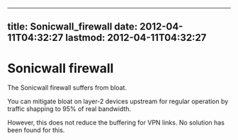 
---
title: Sonicwall_firewall
date: 2012-04-11T04:32:27
lastmod: 2012-04-11T04:32:27
---
Sonicwall firewall
==================

The Sonicwall firewall suffers from bloat.

You can mitigate bloat on layer-2 devices upstream for regular operation
by traffic shapping to 95% of real bandwidth.

However, this does not reduce the buffering for VPN links. No solution
has been found for this.
